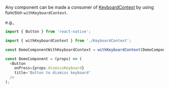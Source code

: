 Any component can be made a consumer of [KeyboardContext](#keyboardcontext) by using function `withKeyboardContext`.

e.g.,

```js static
import { Button } from 'react-native';

import { withKeyboardContext } from './KeyboardContext';

const DemoComponentWithKeyboardContext = withKeyboardContext(DemoComponent);

const DemoComponent = (props) => (
  <Button
    onPress={props.dismissKeyboard}
    title='Button to dismiss keyboard'
  />
);
```
